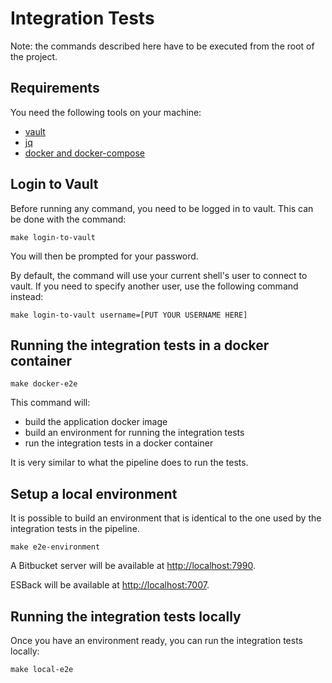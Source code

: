 # Integration Tests

Note: the commands described here have to be executed from the root of the project.

## Requirements

You need the following tools on your machine:

- [vault](https://www.vaultproject.io/)
- [jq](https://stedolan.github.io/jq/)
- [docker and docker-compose](https://www.docker.com/)

## Login to Vault

Before running any command, you need to be logged in to vault. This can be done with the command:

```shell
make login-to-vault
```

You will then be prompted for your password.

By default, the command will use your current shell's user to connect to vault. If you need to specify another user, use the following command instead:

```shell
make login-to-vault username=[PUT YOUR USERNAME HERE] 
```

## Running the integration tests in a docker container

```shell
make docker-e2e
```

This command will:

- build the application docker image
- build an environment for running the integration tests
- run the integration tests in a docker container

It is very similar to what the pipeline does to run the tests.

## Setup a local environment

It is possible to build an environment that is identical to the one used by the integration tests in the pipeline.

```shell
make e2e-environment
```

A Bitbucket server will be available at [http://localhost:7990](http://localhost:7990).

ESBack will be available at [http://localhost:7007](http://localhost:7007).

## Running the integration tests locally

Once you have an environment ready, you can run the integration tests locally:

```shell
make local-e2e
```
